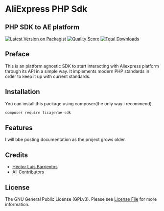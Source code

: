 # AliExpress PHP Sdk
## PHP SDK to AE platform

[![Latest Version on Packagist](https://img.shields.io/packagist/v/ticaje/ae-sdk.svg?style=flat-square)](https://packagist.org/packages/ticaje/ae-sdk)
[![Quality Score](https://img.shields.io/scrutinizer/g/ae-sdk.svg?style=flat-square)](https://scrutinizer-ci.com/g/ae-sdk)
[![Total Downloads](https://img.shields.io/packagist/dt/ticaje/ae-sdk.svg?style=flat-square)](https://packagist.org/packages/ticaje/ae-sdk)

## Preface

This is an platform agnostic SDK to start interacting with Aliexpress platform through its API
in a simple way. It implements modern PHP standards in order to keep it up with current standards.

## Installation

You can install this package using composer(the only way i recommend)

```bash
composer require ticaje/ae-sdk
```

## Features

I will bbe posting documentation as the project grows older.

## Credits

- [Héctor Luis Barrientos](https://github.com/ticaje)
- [All Contributors](../../contributors)

## License

The GNU General Public License (GPLv3). Please see [License File](LICENSE.md) for more information.
